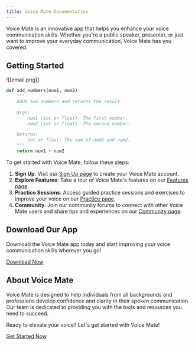 ```yaml
---
title: Voice Mate Documentation
---
```


Voice Mate is an innovative app that helps you enhance your voice communication skills. Whether you're a public speaker, presenter, or just want to improve your everyday communication, Voice Mate has you covered.

## Getting Started
![[email.png]]
```python title="TEst"
def add_numbers(num1, num2):
    """
    Adds two numbers and returns the result.
    
    Args:
        num1 (int or float): The first number.
        num2 (int or float): The second number.
    
    Returns:
        int or float: The sum of num1 and num2.
    """
    return num1 + num2

```

To get started with Voice Mate, follow these steps:

1. **Sign Up**: Visit our [Sign Up page](signup.html) to create your Voice Mate account.
2. **Explore Features**: Take a tour of Voice Mate's features on our [Features page](features.html).
3. **Practice Sessions**: Access guided practice sessions and exercises to improve your voice on our [Practice page](practice.html).
4. **Community**: Join our community forums to connect with other Voice Mate users and share tips and experiences on our [Community page](community.html).

## Download Our App

Download the Voice Mate app today and start improving your voice communication skills wherever you go!

[Download Now](https://yourappstore.com/voicemate)

## About Voice Mate

Voice Mate is designed to help individuals from all backgrounds and professions develop confidence and clarity in their spoken communication. Our team is dedicated to providing you with the tools and resources you need to succeed.

Ready to elevate your voice? Let's get started with Voice Mate!

[Get Started Now](signup.html)
